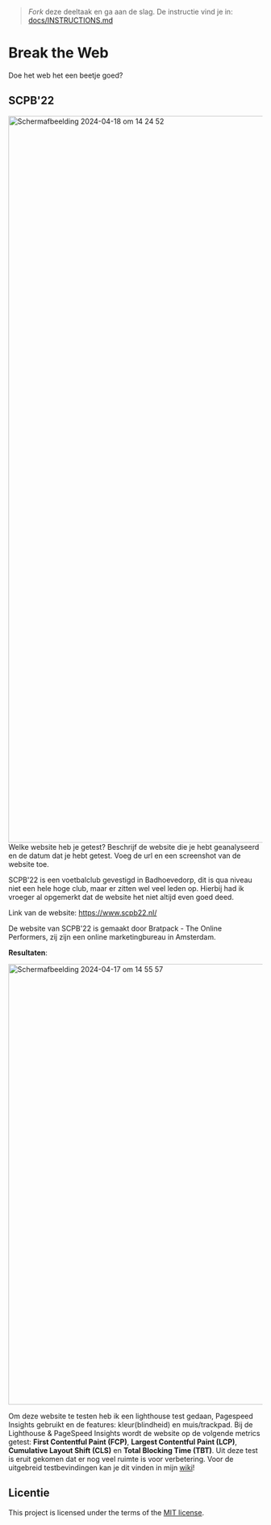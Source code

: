 > _Fork_ deze deeltaak en ga aan de slag. De instructie vind je in: [docs/INSTRUCTIONS.md](docs/INSTRUCTIONS.md)

# Break the Web

Doe het web het een beetje goed?

## SCPB'22
<img width="1438" alt="Scherm­afbeelding 2024-04-18 om 14 24 52" src="https://github.com/zainablfz/break-the-web/assets/144009548/1cac1548-2914-494f-8d0b-01aed6e69b1c">
Welke website heb je getest? Beschrijf de website die je hebt geanalyseerd en de datum dat je hebt getest. Voeg de url en een screenshot van de website toe.  

SCPB'22 is een voetbalclub gevestigd in Badhoevedorp, dit is qua niveau niet een hele hoge club, maar er zitten wel veel leden op. Hierbij had ik vroeger al opgemerkt dat de website het niet altijd even goed deed.

Link van de website: https://www.scpb22.nl/

De website van SCPB'22 is gemaakt door Bratpack - The Online Performers, zij zijn een online marketingbureau in Amsterdam.

**Resultaten**:

<img width="872" alt="Scherm­afbeelding 2024-04-17 om 14 55 57" src="https://github.com/zainablfz/break-the-web/assets/144009548/b411f8ec-dcb5-48d7-a8c5-35e6a9da9df6">

Om deze website te testen heb ik een lighthouse test gedaan, Pagespeed Insights gebruikt en de features: kleur(blindheid) en muis/trackpad. Bij de Lighthouse & PageSpeed Insights wordt de website op de volgende metrics getest: **First Contentful Paint (FCP)**, **Largest Contentful Paint (LCP)**, **Cumulative Layout Shift (CLS)** en **Total Blocking Time (TBT)**. 
Uit deze test is eruit gekomen dat er nog veel ruimte is voor verbetering. Voor de uitgebreid testbevindingen kan je dit vinden in mijn [wiki](https://github.com/zainablfz/break-the-web/wiki)!


## Licentie

This project is licensed under the terms of the [MIT license](./LICENSE).
